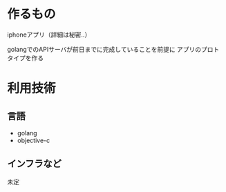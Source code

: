 # 作るもの
iphoneアプリ（詳細は秘密..）

golangでのAPIサーバが前日までに完成していることを前提に
アプリのプロトタイプを作る

# 利用技術

## 言語
- golang
- objective-c

## インフラなど
未定
